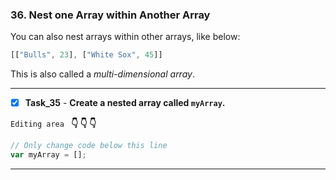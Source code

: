 ### 36. Nest one Array within Another Array

You can also nest arrays within other arrays, like below:

```js
[["Bulls", 23], ["White Sox", 45]]
```
This is also called a _multi-dimensional array_.

********************************
- [x] **Task_35** - **Create a nested array called `myArray`.**

``Editing area `` **:point_down: :point_down: :point_down:**

```js
// Only change code below this line
var myArray = [];
```
*************************************************************************************
